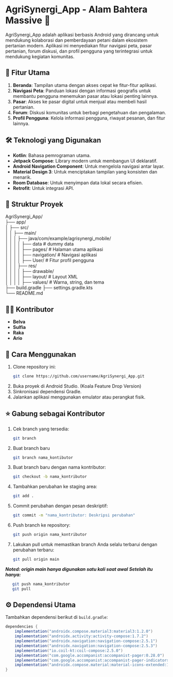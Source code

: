 # AgriSynergi_App - Alam Bahtera Massive 🌾

AgriSynergi_App adalah aplikasi berbasis Android yang dirancang untuk mendukung kolaborasi dan pemberdayaan petani dalam ekosistem pertanian modern. Aplikasi ini menyediakan fitur navigasi peta, pasar pertanian, forum diskusi, dan profil pengguna yang terintegrasi untuk mendukung kegiatan komunitas.

## 📱 Fitur Utama
1. **Beranda**: Tampilan utama dengan akses cepat ke fitur-fitur aplikasi.
2. **Navigasi Peta**: Panduan lokasi dengan informasi geografis untuk membantu pengguna menemukan pasar atau lokasi penting lainnya.
3. **Pasar**: Akses ke pasar digital untuk menjual atau membeli hasil pertanian.
4. **Forum**: Diskusi komunitas untuk berbagi pengetahuan dan pengalaman.
5. **Profil Pengguna**: Kelola informasi pengguna, riwayat pesanan, dan fitur lainnya.

## 🛠️ Teknologi yang Digunakan
- **Kotlin**: Bahasa pemrograman utama.
- **Jetpack Compose**: Library modern untuk membangun UI deklaratif.
- **Android Navigation Component**: Untuk mengelola navigasi antar layar.
- **Material Design 3**: Untuk menciptakan tampilan yang konsisten dan menarik.
- **Room Database**: Untuk menyimpan data lokal secara efisien.
- **Retrofit**: Untuk integrasi API.

## 📂 Struktur Proyek
AgriSynergi_App/<br>
├── app/ <br>
│ ├── src/<br>
│ │ ├── main/<br>
│ │ │ ├── java/com/example/agrisynergi_mobile/<br>
│ │ │ │ ├── data # dummy data<br>
│ │ │ │ ├── pages/ # Halaman utama aplikasi<br> 
│ │ │ │ ├── navigation/ # Navigasi aplikasi <br>
│ │ │ │ ├── User/ # Fitur profil pengguna<br>
│ │ │ ├── res/ <br>
│ │ │ │ ├── drawable/ <br>
│ │ │ │ ├── layout/ # Layout XML <br>
│ │ │ │ ├── values/ # Warna, string, dan tema <br>
├── build.gradle ├── settings.gradle.kts <br>
└── README.md<br>

## 👩‍💻 Kontributor
- **Belva**
- **Sulfia**
- **Raka**
- **Ario**  


## 🚀 Cara Menggunakan
1. Clone repository ini:
   ```bash
   git clone https://github.com/username/AgriSynergi_App.git
2. Buka proyek di Android Studio. (Koala Feature Drop Version)
3. Sinkronisasi dependensi Gradle.
4. Jalankan aplikasi menggunakan emulator atau perangkat fisik.

## :star: Gabung sebagai Kontributor
1. Cek branch yang tersedia:
   ```bash
   git branch
2. Buat branch baru
   ```bash
   git branch nama_kontibutor
3. Buat branch baru dengan nama kontributor:
   ```bash
   git checkout -b nama_kontributor
4. Tambahkan perubahan ke staging area:
   ```bash
   git add .
5. Commit perubahan dengan pesan deskriptif:
   ```bash
   git commit -m "nama_kontributor: Deskripsi perubahan"
6. Push branch ke repository:
   ```bash
   git push origin nama_kontributor
7. Lakukan pull untuk memastikan branch Anda selalu terbarui dengan perubahan terbaru:
   ```bash
   git pull origin main

***Noted: origin main hanya digunakan satu kali saat awal***
***Setelah itu hanya:***
```bash
   git push nama_kontributor
   git pull
```


## ⚙️ Dependensi Utama

Tambahkan dependensi berikut di `build.gradle`:

```gradle
dependencies {
    implementation("androidx.compose.material3:material3:1.2.0")
    implementation("androidx.activity:activity-compose:1.7.2")
    implementation("androidx.navigation:navigation-compose:2.5.1")
    implementation("androidx.navigation:navigation-compose:2.5.3")
    implementation("io.coil-kt:coil-compose:2.5.0")
    implementation("com.google.accompanist:accompanist-pager:0.28.0")
    implementation("com.google.accompanist:accompanist-pager-indicators:0.28.0")
    implementation("androidx.compose.material:material-icons-extended:1.7.0")
}
```






